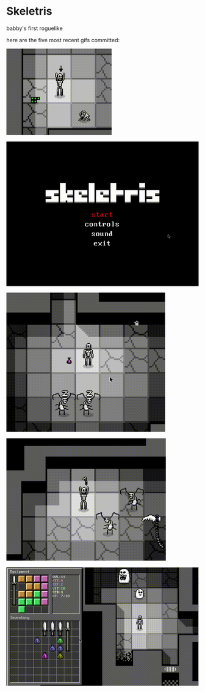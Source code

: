 # Skeletris
babby's first roguelike

here are the five most recent gifs committed:

![141_small_frog.gif](gifs/141_small_frog.gif?raw=true "141_small_frog")

![140_skeletris_title_screen.gif](gifs/140_skeletris_title_screen.gif?raw=true "140_skeletris_title_screen")

![139_targeting_cursors_improved.gif](gifs/139_targeting_cursors_improved.gif?raw=true "139_targeting_cursors_improved")

![138_throw_animation.gif](gifs/138_throw_animation.gif?raw=true "138_throw_animation")

![137_throwing_things.gif](gifs/137_throwing_things.gif?raw=true "137_throwing_things")

